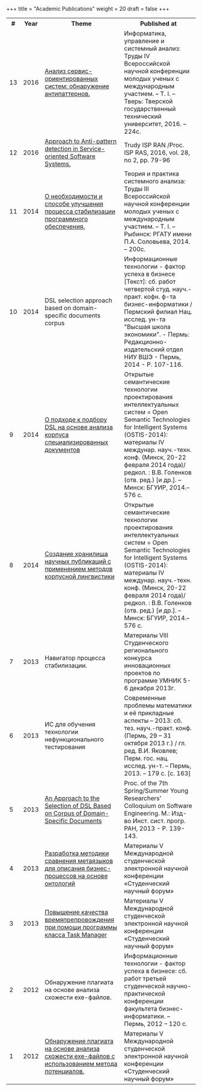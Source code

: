 +++
title = "Academic Publications"
weight = 20
draft = false
+++


<div class="table-wrapper">
    <table>
        <tr>
            <th>
                #
            </th>
            <th>
                Year
            </th>
            <th>
                Theme
            </th>
            <th>
                Published at
            </th>
        </tr>
        <tr>
            <td>
                13
            </td>
            <td>
                2016
            </td>
            <td>
                <a href="http://www.isa.ru/icsa/images/stories/Сборник_Том_1.pdf">Анализ сервис-ориентированных систем: обнаружение антипаттернов.</a>
            </td>
            <td>
                Информатика, управление и системный анализ: Труды IV Всероссийской научной конференции молодых ученых с международным участием. – Т. I. – Тверь: Тверской государственный технический университет, 2016. – 224с.
            </td>
        </tr>
        <tr>
            <td>
                12
            </td>
            <td>
                2016
            </td>
            <td>
                 <a href="http://www.ispras.ru/en/proceedings/isp_28_2016_2/isp_28_2016_2_79/">Approach to Anti-pattern detection in Service-oriented Software Systems.</a>
            </td>
            <td>
                Trudy ISP RAN /Proc. ISP RAS, 2016, vol. 28, no 2, pp. 79-96
            </td>
        </tr>
        <tr>
            <td>
                11
            </td>
            <td>
                2014
            </td>
            <td>
                <a href="http://www.isa.ru/tpsa/images/part1.pdf">О необходимости и способе улучшения процесса стабилизации программного обеспечения.</a>
            </td>
            <td>
                Теория и практика системного анализа: Труды III Всероссийской научной конференции молодых ученых с международным участием. – Т. I. – Рыбинск: РГАТУ имени П.А. Соловьева, 2014. – 200с.
            </td>
        </tr>
        <tr>
            <td>
                10
            </td>
            <td>
                2014
            </td>
            <td>
                DSL selection approach based on domain-specific documents corpus
            </td>
            <td>
                Информационные технологии - фактор успеха в бизнесе [Текст]: сб. работ четвертой студ. науч.-практ. кофн. ф-та бизнес-информатики / Пермский филиал Нац. исслед. ун-та "Высшая школа экономики". - Пермь: Редакционно-издательский отдел НИУ ВШЭ - Пермь, 2014 - Р. 107-116.
            </td>
        </tr>
        <tr>
            <td>
                9
            </td>
            <td>
                2014
            </td>
            <td>
                <a href="http://conf.ostis.net/images/3/32/82._%D0%92%D0%B0%D0%BB%D0%B5%D0%B5%D0%B2_%D0%9C.%D0%A2.%2C_%D0%95%D0%BB%D0%BE%D1%85%D0%BE%D0%B2_%D0%95.%D0%A1.%2C_%D0%A3%D0%B7%D1%83%D0%BD%D0%BE%D0%B2%D0%B0_%D0%95.%D0%9D.%2C_%D0%AE%D0%B3%D0%BE%D0%B2_%D0%90.%D0%A1._-_%D0%9E_%D0%BF%D0%BE%D0%B4%D0%BA%D0%9FDSL%D0%BD%D0%9E%D0%90%D0%9A%D0%A1%D0%94.pdf">О подходе к подбору DSL на основе анализа корпуса специализированных документов</a>
            </td>
            <td>
                Открытые семантические технологии проектирования интеллектуальных систем = Open Semantic Technologies for Intelligent Systems (OSTIS-2014): материалы IV междунар. науч.-техн. конф. (Минск, 20-22 февраля 2014 года)/ редкол. : В.В. Голенков (отв. ред.) [и др.]. – Минск: БГУИР, 2014.–576 с.
            </td>
        </tr>
        <tr>
            <td>
                8
            </td>
            <td>
                2014
            </td>
            <td>
                <a href="https://www.hse.ru/pubs/share/direct/document/121142014">Создание хранилища научных публикаций с применением методов корпусной лингвистики</a>
            </td>
            <td>
                 Открытые семантические технологии проектирования интеллектуальных систем = Open Semantic Technologies for Intelligent Systems (OSTIS-2014): материалы IV междунар. науч.-техн. конф. (Минск, 20-22 февраля 2014 года)/ редкол. : В.В. Голенков (отв. ред.) [и др.]. – Минск: БГУИР, 2014.–576 с.
            </td>
        </tr>
        <tr>
            <td>
                7
            </td>
            <td>
                2013
            </td>
            <td>
                Навигатор процесса стабилизации.
            </td>
            <td>
                Материалы VIII Студенческого регионального конкурса инновационных проектов по программе УМНИК 5-6 декабря 2013г.
            </td>
        </tr>
        <tr>
            <td>
                6
            </td>
            <td>
                2013
            </td>
            <td>
                ИС для обучения технологии нефункционального тестирования
            </td>
            <td>
                Современные проблемы математики и её прикладные аспекты – 2013: сб. тез. науч.-практ. конф. (Пермь, 29 – 31 октября 2013 г.) / гл. ред. В.И. Яковлев; Перм. гос. нац. исслед. ун-т. – Пермь, 2013. – 179 с. [с. 163]
            </td>
        </tr>
        <tr>
            <td>
                5
            </td>
            <td>
                2013
            </td>
            <td>
                <a href="https://publications.hse.ru/chapters/110122513">An Approach to the Selection of DSL Based on Corpus of Domain-Specific Documents</a>
            </td>
            <td>
                Proc. of the 7th Spring/Summer Young Researchers' Colloquium on Software Engineering. М.: Изд-во Инст. сист. прогр. РАН, 2013 - Р. 139-143.
            </td>
        </tr>
        <tr>
            <td>
                4
            </td>
            <td>
                2013
            </td>
            <td>
                <a href="http://www.scienceforum.ru/2013/147/5299">Разработка методики сравнения метаязыков для описания бизнес-процессов на основе онтологий</a>
            </td>
            <td>
                Материалы V Международной студенческой электронной научной конференции «Студенческий научный форум»
            </td>
        </tr>
        <tr>
            <td>
                3
            </td>
            <td>
                2013
            </td>
            <td>
                <a href="http://www.scienceforum.ru/2013/147/5295">Повышение качества времяпрепровождения при помощи программы класса Task Manager</a>
            </td>
            <td>
                Материалы V Международной студенческой электронной научной конференции «Студенческий научный форум»
            </td>
        </tr>
        <tr>
            <td>
                2
            </td>
            <td>
                2012
            </td>
            <td>
                Обнаружение плагиата на основе анализа схожести exe-файлов.
            </td>
            <td>
                Информационные технологии - фактор успеха в бизнесе: сб. работ третьей студенческой научно-практической конференции факультета бизнес-информатики. – Пермь, 2012 – 120 с.
            </td>
        </tr>
        <tr>
            <td>
                1
            </td>
            <td>
                2012
            </td>
            <td>
                <a href="http://www.rae.ru/forum2012/219/2712">Обнаружение плагиата на основе анализа схожести exe-файлов с использованием метода потенциалов.</a>
            </td>
            <td>
                Материалы V Международной студенческой электронной научной конференции «Студенческий научный форум»
            </td>
        </tr>
    </table>
</div>